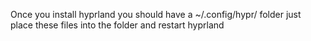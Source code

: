 Once you install hyprland you should have a ~/.config/hypr/ folder just place these files into the folder and restart hyprland 
